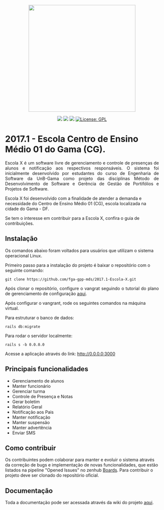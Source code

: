 <p align="center"><img src="https://raw.githubusercontent.com/wiki/fga-gpp-mds/2017.1-Escola-X/images/Logo_Escola_X.jpg" width="350px"></p>

<p align="center">
  <a href="https://codeclimate.com/github/fga-gpp-mds/2017.1-Escola-X"><img src="https://codeclimate.com/github/fga-gpp-mds/2017.1-Escola-X/badges/gpa.svg"></a>
  <a href="https://travis-ci.org/fga-gpp-mds/2017.1-Escola-X/"><img src="https://api.travis-ci.org/fga-gpp-mds/2017.1-Escola-X.svg?branch=master"></a>
  <a href="https://coveralls.io/github/fga-gpp-mds/2017.1-Escola-X"><img src="https://coveralls.io/repos/github/fga-gpp-mds/2017.1-Escola-X/badge.svg"></a>
  <a href="https://www.gnu.org/licenses/gpl-3.0.en.html"><img src="https://img.shields.io/aur/license/yaourt.svg" alt="License: GPL"></a>  
</p>


# 2017.1 - Escola Centro de Ensino Médio 01 do Gama (CG).

<p align="justify">Escola X é um software livre de gerenciamento e controle de presenças de alunos e notificação aos respectivos responsáveis. O sistema foi inicialmente desenvolvido por estudantes do curso de Engenharia de Software da UnB-Gama como projeto das disciplinas Método de Desenvolvimento de Software e Gerência de Gestão de Portifólios e Projetos de Software.</p>

Escola X foi desenvolvido com a finalidade de atender a demanda e necessidade do Centro de Ensino Médio 01 (CG), escola localizada na cidade do Gama - DF.

Se tem o interesse em contribuir para a Escola X, confira o guia de contribuições.


## Instalação

Os comandos abaixo foram voltados para usuários que utilizam o sistema operacional Linux.

Primeiro passo para a instalação do projeto é baixar o repositório com o seguinte comando:

```git clone https://github.com/fga-gpp-mds/2017.1-Escola-X.git```

<p align="justify">Após clonar o repositório, configure o vangrat seguindo o tutorial do plano de gerenciamento de configuração <a href="https://github.com/fga-gpp-mds/2017.1-Escola-X/wiki/Plano-de-Gerenciamento-de-Configura%C3%A7%C3%A3o#21-instala%C3%A7%C3%A3o-do-vagrant">aqui</a>.</p>

Após configurar o vangrant, rode os seguintes comandos na máquina virtual. 

Para estruturar o banco de dados:

```rails db:migrate```

Para rodar o servidor localmente:

```rails s -b 0.0.0.0```

Acesse a aplicação através do link: http://0.0.0.0:3000


## Principais funcionalidades

- Gerenciamento de alunos
- Manter funcionário
- Gerenciar turma
- Controle de Presença e Notas
- Gerar boletim
- Relatório Geral
- Notificação aos Pais
- Manter notificação
- Manter suspensão
- Manter advertência
- Enviar SMS    

## Como contribuir

Os contribuintes podem colaborar para manter e evoluir o sistema através da correção de bugs e implementação de novas funcionalidades, que estão listados na pipeline "Opened Issues" no zenhub <a href= "https://github.com/fga-gpp-mds/2017.1-Escola-X#boards?repos=84881923">Boards</a>. Para contribuir o projeto deve ser clonado do repositório oficial.

## Documentação

Toda a documentação pode ser acessada através da wiki do projeto <a href="https://github.com/fga-gpp-mds/2017.1-Escola-X/wiki">aqui</a>.

